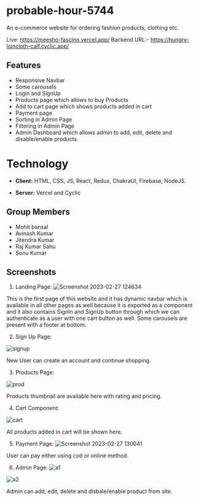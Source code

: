 # probable-hour-5744



An e-commerce website for ordering fashion products, clothing etc.

Live: https://meesho-fascino.vercel.app/
Backend URL:- https://hungry-loincloth-calf.cyclic.app/

## Features

 - Responsive Navbar
 - Some carousels
 - Login and SignUp
 - Products page which allows to buy Products
 - Add to cart page which shows products added in cart
 - Payment page 
 - Sorting in Admin Page
 - Filtering in Admin Page
 - Admin Dashboard which allows admin to add, edit, delete and disable/enable products. 
 
 # Technology


- **Client:** HTML, CSS, JS, React, Redux, ChakraUI, Firebase, NodeJS.

- **Server:** Vercel and Cyclic


 ## Group Members

 - Mohit bansal
 - Avinash Kumar
 - Jitendra Kumar
 - Raj Kumar Sahu
 - Sonu Kumar
 



## Screenshots

1. Landing Page:
![Screenshot 2023-02-27 124634](https://user-images.githubusercontent.com/103637119/221498640-67982356-65b3-4565-9fa2-015cea37cc3e.png)

This is the first page of this website and it has dynamic navbar which is available in all other pages as well because it is exported
as a component and it also contains SignIn and SignUp button through which we can authenticate as a user with one cart button as well.
Some carousels are present with a footer at bottom.

2. Sign Up Page:

![signup](https://user-images.githubusercontent.com/103637119/221499018-db0faa80-1157-4830-b5e1-8f44ef12ede5.png)

New User can create an account and continue shopping.

3.  Products Page:

![prod](https://user-images.githubusercontent.com/103637119/221500585-98c4542d-da6b-4721-bcba-bfcf5b99cee0.png)

Products thumbnail are available here with rating and pricing.

4. Cart Component:

![cart](https://user-images.githubusercontent.com/103637119/221500800-17aaeb78-e85c-416f-8b7a-709d37810388.png)

All products added in cart will be shown here.

5. Payment Page:
![Screenshot 2023-02-27 130041](https://user-images.githubusercontent.com/103637119/221501093-f206fa82-43b8-4e02-a186-8e6bdfc046e3.png)


 

User can pay either using cod or online method.

6. Admin Page:
![a1](https://user-images.githubusercontent.com/103637119/221501555-be05cc0f-20fb-4828-94cc-95436895fbfb.png)

![a2](https://user-images.githubusercontent.com/103637119/221501597-983a291c-2962-4fe8-9d61-ce8566ebffce.png)


Admin can add, edit, delete and disbale/enable product from site.
